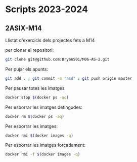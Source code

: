 # Scripts 2023-2024

## 2ASIX-M14

Llistat d'exercicis dels projectes fets a M14

per clonar el repositori:
```bash
git clone git@github.com:Bryan501/M06-AS-2.git
```
Per pujar els apunts:
```bash
git add . ; git commit -m "asd" ; git push origin master
```
Per pausar totes les imatges
```bash
docker stop $(docker ps -aq)
```
Per esborrar les imatges detingudes:
```bash
docker rm $(docker ps -aq)
```
Per esborrar les imatges:
```bash
docker rmi $(docker images -q)
```
Per esborrar les imatges forçadament:
```bash
docker rmi -f $(docker images -q)
```

